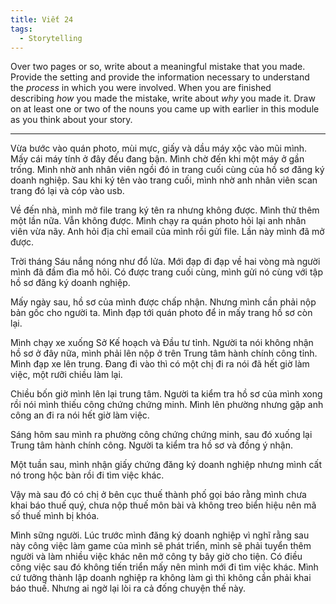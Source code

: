 ```yaml
---
title: Viết 24
tags:
  - Storytelling
---
```


Over two pages or so, write about a meaningful mistake that you made. Provide the setting and provide the information necessary to understand the *process* in which you were involved. When you are finished describing *how* you made the mistake, write about *why* you made it. Draw on at least one or two of the nouns you came up with earlier in this module as you think about your story.

---

Vừa bước vào quán photo, mùi mực, giấy và dầu máy xộc vào mũi mình. Mấy cái máy tính ở đây đều đang bận. Mình chờ đến khi một máy ở gần trống. Mình nhờ anh nhân viên ngồi đó in trang cuối cùng của hồ sơ đăng ký doanh nghiệp. Sau khi ký tên vào trang cuối, mình nhờ anh nhân viên scan trang đó lại và cóp vào usb.

Về đến nhà, mình mở file trang ký tên ra nhưng không được. Mình thử thêm một lần nữa. Vẫn không được. Mình chạy ra quán photo hỏi lại anh nhân viên vừa nãy. Anh hỏi địa chỉ email của mình rồi gửi file. Lần này mình đã mở được.

Trời tháng Sáu nắng nóng như đổ lửa. Mới đạp đi đạp về hai vòng mà người mình đã đầm đìa mồ hôi. Có được trang cuối cùng, mình gửi nó cùng với tập hồ sơ đăng ký doanh nghiệp.

Mấy ngày sau, hồ sơ của mình được chấp nhận. Nhưng mình cần phải nộp bản gốc cho người ta. Mình đạp tới quán photo để in mấy trang hồ sơ còn lại.

Mình chạy xe xuống Sở Kế hoạch và Đầu tư tỉnh. Người ta nói không nhận hồ sơ ở đây nữa, mình phải lên nộp ở trên Trung tâm hành chính công tỉnh. Mình đạp xe lên trung. Đang đi vào thì có một chị đi ra nói đã hết giờ làm việc, một rưỡi chiều làm lại.

Chiều bốn giờ mình lên lại trung tâm. Người ta kiểm tra hồ sơ của mình xong rồi nói mình thiếu công chứng chứng minh. Mình lên phường nhưng gặp anh công an đi ra nói hết giờ làm việc.

Sáng hôm sau mình ra phường công chứng chứng minh, sau đó xuống lại Trung tâm hành chính công. Người ta kiểm tra hồ sơ và đồng ý nhận.

Một tuần sau, mình nhận giấy chứng đăng ký doanh nghiệp nhưng mình cất nó trong hộc bàn rồi đi tìm việc khác.

Vậy mà sau đó có chị ở bên cục thuế thành phố gọi báo rằng mình chưa khai báo thuế quý, chưa nộp thuế môn bài và không treo biển hiệu nên mã số thuế mình bị khóa.

Mình sững người. Lúc trước mình đăng ký doanh nghiệp vì nghĩ rằng sau này công việc làm game của mình sẽ phát triển, mình sẽ phải tuyển thêm người và làm nhiều việc khác nên mở công ty bây giờ cho tiện. Có điều công việc sau đó không tiến triển mấy nên mình mới đi tìm việc khác. Mình cứ tưởng thành lập doanh nghiệp ra không làm gì thì không cần phải khai báo thuế. Nhưng ai ngờ lại lòi ra cả đống chuyện thế này.
